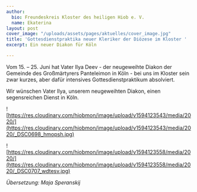 ```yaml
---
author:
  bio: Freundeskreis Kloster des heiligen Hiob e. V.
  name: Ekaterina
layout: post
cover_image: "/uploads/assets/pages/aktuelles/cover_image.jpg"
title: 'Gottesdienstpraktika neuer Kleriker der Diözese im Kloster '
excerpt: Ein neuer Diakon für Köln

---
```

Vom 15. – 25. Juni hat Vater Ilya Deev - der neugeweihte Diakon der Gemeinde des Großmärtyrers Panteleimon in Köln - bei uns im Kloster sein zwar kurzes, aber dafür intensives Gottesdienstpraktikum absolviert.

Wir wünschen Vater Ilya, unserem neugeweihten Diakon, einen segensreichen Dienst in Köln.

![https://res.cloudinary.com/hiobmon/image/upload/v1594123543/media/2020/](https://res.cloudinary.com/hiobmon/image/upload/v1594123543/media/2020/_DSC0698_hmopsh.jpg)

![https://res.cloudinary.com/hiobmon/image/upload/v1594123558/media/2020/](https://res.cloudinary.com/hiobmon/image/upload/v1594123558/media/2020/_DSC0707_wdtesv.jpg)

_Übersetzung: Maja Speranskij_